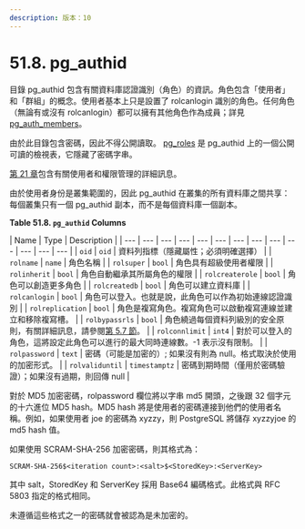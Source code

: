 ```yaml
---
description: 版本：10
---
```


# 51.8. pg\_authid

目錄 pg\_authid 包含有關資料庫認證識別（角色）的資訊。角色包含「使用者」和「群組」的概念。使用者基本上只是設置了 rolcanlogin 識別的角色。任何角色（無論有或沒有 rolcanlogin）都可以擁有其他角色作為成員；詳見 [pg\_auth\_members](51.9.-pg_auth_members.md)。

由於此目錄包含密碼，因此不得公開讀取。 [pg\_roles](51.81-pg_roles.md) 是 pg\_authid 上的一個公開可讀的檢視表，它隱藏了密碼字串。

[第 21 章](../../server-administration/21.-zi-liao-ku-jiao-se/)包含有關使用者和權限管理的詳細訊息。

由於使用者身份是叢集範圍的，因此 pg\_authid 在叢集的所有資料庫之間共享：每個叢集只有一個 pg\_authid 副本，而不是每個資料庫一個副本。

**Table 51.8. `pg_authid` Columns**

| Name | Type | Description |
| --- | --- | --- | --- | --- | --- | --- | --- | --- | --- | --- | --- | --- |
| `oid` | `oid` | 資料列指標（隱藏屬性；必須明確選擇） |
| `rolname` | `name` | 角色名稱 |
| `rolsuper` | `bool` | 角色具有超級使用者權限 |
| `rolinherit` | `bool` | 角色自動繼承其所屬角色的權限 |
| `rolcreaterole` | `bool` | 角色可以創造更多角色 |
| `rolcreatedb` | `bool` | 角色可以建立資料庫 |
| `rolcanlogin` | `bool` | 角色可以登入。也就是說，此角色可以作為初始連線認證識別 |
| `rolreplication` | `bool` | 角色是複寫角色。複寫角色可以啟動複寫連線並建立和移除複寫槽。 |
| `rolbypassrls` | `bool` | 角色繞過每個資料列級別的安全原則，有關詳細訊息，請參閱[第 5.7 節](../../the-sql-language/ddl/5.7.-zi-liao-lie-an-quan-yuan-ze.md)。 |
| `rolconnlimit` | `int4` | 對於可以登入的角色，這將設定此角色可以進行的最大同時連線數。-1 表示沒有限制。 |
| `rolpassword` | `text` | 密碼（可能是加密的）; 如果沒有則為 null。格式取決於使用的加密形式。 |
| `rolvaliduntil` | `timestamptz` | 密碼到期時間（僅用於密碼驗證）；如果沒有過期，則回傳 null |

對於 MD5 加密密碼，rolpassword 欄位將以字串 md5 開頭，之後跟 32 個字元的十六進位 MD5 hash。MD5 hash 將是使用者的密碼連接到他們的使用者名稱。例如，如果使用者 joe 的密碼為 xyzzy，則 PostgreSQL 將儲存 xyzzyjoe 的 md5 hash 值。

如果使用 SCRAM-SHA-256 加密密碼，則其格式為：

```text
SCRAM-SHA-256$<iteration count>:<salt>$<StoredKey>:<ServerKey>
```

其中 salt，StoredKey 和 ServerKey 採用 Base64 編碼格式。此格式與 RFC 5803 指定的格式相同。

未遵循這些格式之一的密碼就會被認為是未加密的。

